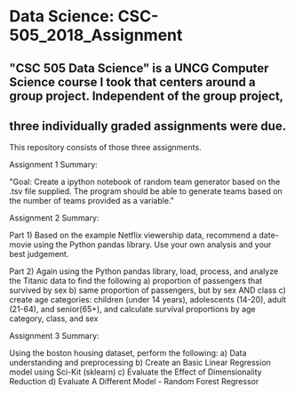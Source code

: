 # Data Science: CSC-505_2018_Assignment

## "CSC 505 Data Science" is a UNCG Computer Science course I took that centers around a group project.  Independent of the group project,
## three individually graded assignments were due.

This repository consists of those three assignments.

Assignment 1 Summary: 

"Goal: Create a ipython notebook of random team generator based on the .tsv file supplied. The program should be 
able to generate teams based on the number of teams provided as a variable."

Assignment 2 Summary: 

Part 1) Based on the example Netflix viewership data, recommend a date-movie using the Python pandas library.  Use your own analysis and 
your best judgement.

Part 2) Again using the Python pandas library, load, process, and analyze the Titanic data to find the following
a) proportion of passengers that survived by sex
b) same proportion of passengers, but by sex AND class
c) create age categories: children (under 14 years), adolescents (14-20), adult (21-64), and senior(65+), and calculate survival proportions by age category, class, and sex

Assignment 3 Summary: 

Using the boston housing dataset, perform the following:
a) Data understanding and preprocessing
b) Create an Basic Linear Regression model using Sci-Kit (sklearn)
c) Evaluate the Effect of Dimensionality Reduction
d) Evaluate A Different Model - Random Forest Regressor
